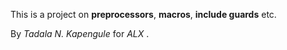 This is a project on <b>preprocessors</b>, <b>macros</b>, <b>include guards</b> etc.

By <em>Tadala N. Kapengule</em> for <em> ALX </em>.

